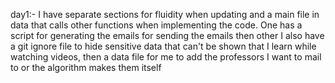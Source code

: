 day1:-
I have separate sections for fluidity when updating and a main file in data that calls other functions when implementing the code. One has a script for generating the emails for sending the emails then other I also have a git ignore file to hide sensitive data that can't be shown that I learn while watching videos, then a data file for me to add the professors I want to mail to or the algorithm makes them itself  